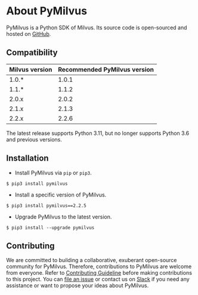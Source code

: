 # About PyMilvus

PyMilvus is a Python SDK of Milvus. Its source code is open-sourced and hosted on [GitHub](https://github.com/milvus-io/pymilvus).

## Compatibility

| Milvus version | Recommended PyMilvus version |
| -------------- | ---------------------------- |
| 1.0.*	         | 1.0.1                        |
| 1.1.*	         | 1.1.2                        |
| 2.0.x	         | 2.0.2                        |
| 2.1.x	         | 2.1.3                        |
| 2.2.x          | 2.2.6                        |

<div class="alert note">

The latest release supports Python 3.11, but no longer supports Python 3.6 and previous versions.

</div>

## Installation

- Install PyMilvus via `pip` or `pip3`.

```shell
$ pip3 install pymilvus
```

- Install a specific version of PyMilvus.

```shell
$ pip3 install pymilvus==2.2.5
```

- Upgrade PyMilvus to the latest version.

```shell
$ pip3 install --upgrade pymilvus
```

## Contributing

We are committed to building a collaborative, exuberant open-source community for PyMilvus. Therefore, contributions to PyMilvus are welcome from everyone. Refer to [Contributing Guideline](https://github.com/milvus-io/pymilvus/blob/master/CONTRIBUTING.md) before making contributions to this project. You can [file an issue](https://github.com/milvus-io/pymilvus/issues/new/choose) or contact us on [Slack](https://github.com/milvus-io/pymilvus#readme) if you need any assistance or want to propose your ideas about PyMilvus.
